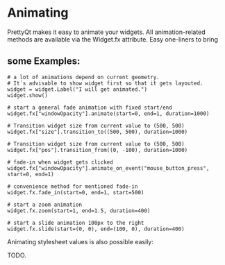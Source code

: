 Animating
======

PrettyQt makes it easy to animate your widgets.
All animation-related methods are available via the Widget.fx attribute.
Easy one-liners to bring

## some Examples:

    # a lot of animations depend on current geometry.
    # It´s advisable to show widget first so that it gets layouted.
    widget = widget.Label("I will get animated.")
    widget.show()

    # start a general fade animation with fixed start/end
    widget.fx["windowOpacity"].animate(start=0, end=1, duration=1000)

    # Transition widget size from current value to (500, 500)
    widget.fx["size"].transition_to((500, 500), duration=1000)

    # Transition widget size from current value to (500, 500)
    widget.fx["pos"].transition_from((0, -100), duration=1000)

    # fade-in when widget gets clicked
    widget.fx["windowOpacity"].animate_on_event("mouse_button_press", start=0, end=1)

    # convenience method for mentioned fade-in
    widget.fx.fade_in(start=0, end=1, start=500)

    # start a zoom animation
    widget.fx.zoom(start=1, end=1.5, duration=400)

    # start a slide animation 100px to the right
    widget.fx.slide(start=(0, 0), end=(100, 0), duration=400)


Animating stylesheet values is also possible easily:

TODO.







